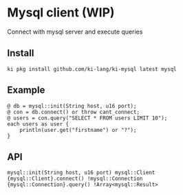 
# Mysql client (WIP)

Connect with mysql server and execute queries

## Install

```
ki pkg install github.com/ki-lang/ki-mysql latest mysql
```

## Example

```
@ db = mysql::init(String host, u16 port);
@ con = db.connect() or throw cant_connect;
@ users = con.query("SELECT * FROM users LIMIT 10");
each users as user {
	println(user.get("firstname") or "?");
}
```

## API

```
mysql::init(String host, u16 port) mysql::Client
{mysql::Client}.connect() !mysql::Connection
{mysql::Connection}.query() !Array<mysql::Result>
```

